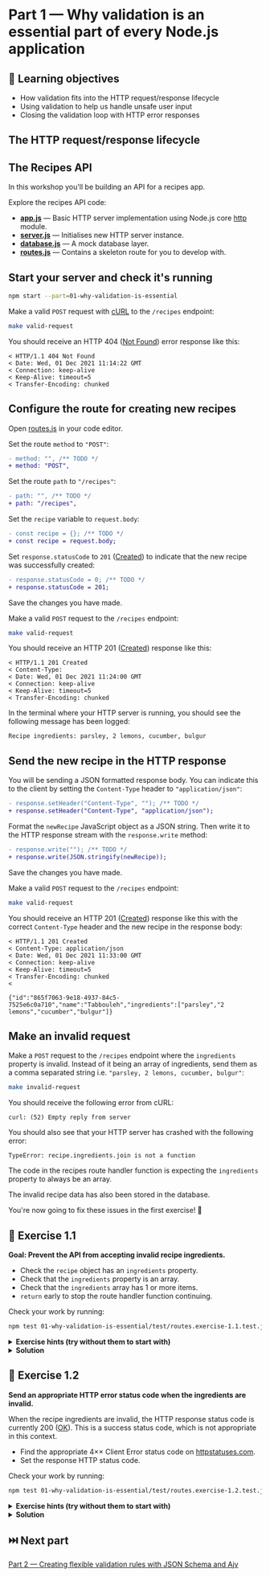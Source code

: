 # Part 1 — Why validation is an essential part of every Node.js application

## 🧠 Learning objectives

- How validation fits into the HTTP request/response lifecycle
- Using validation to help us handle unsafe user input
- Closing the validation loop with HTTP error responses

## The HTTP request/response lifecycle

<!-- TODO: Create a request / response diagram -->

<!--
## Never trust user input

TODO: Pull in content from 'Email 1'

TODO: Mention data sanitization
-->

## The Recipes API

In this workshop you'll be building an API for a recipes app.

Explore the recipes API code:

- **[app.js](../shared/app.js)** — Basic HTTP server implementation using Node.js core [http](https://nodejs.org/api/http.html) module.
- **[server.js](../shared/server.js)** — Initialises new HTTP server instance.
- **[database.js](../shared/database.js)** — A mock database layer.
- **[routes.js](routes.js)** — Contains a skeleton route for you to develop with.

## Start your server and check it's running

```sh
npm start --part=01-why-validation-is-essential
```

Make a valid `POST` request with [cURL](https://curl.se/) to the `/recipes` endpoint:

```sh
make valid-request
```

You should receive an HTTP 404 ([Not Found](https://httpstatuses.com/404)) error
response like this:

```
< HTTP/1.1 404 Not Found
< Date: Wed, 01 Dec 2021 11:14:22 GMT
< Connection: keep-alive
< Keep-Alive: timeout=5
< Transfer-Encoding: chunked
```

## Configure the route for creating new recipes

Open [routes.js](routes.js) in your code editor.

Set the route `method` to `"POST"`:

```diff
- method: "", /** TODO */
+ method: "POST",
```

Set the route `path` to `"/recipes"`:

```diff
- path: "", /** TODO */
+ path: "/recipes",
```

Set the `recipe` variable to `request.body`:

```diff
- const recipe = {}; /** TODO */
+ const recipe = request.body;
```

Set `response.statusCode` to `201` ([Created](https://httpstatuses.com/201))
to indicate that the new recipe was successfully created:

```diff
- response.statusCode = 0; /** TODO */
+ response.statusCode = 201;
```

Save the changes you have made.

Make a valid `POST` request to the `/recipes` endpoint:

```sh
make valid-request
```

You should receive an HTTP 201 ([Created](https://httpstatuses.com/201)) response
like this:

```
< HTTP/1.1 201 Created
< Content-Type:
< Date: Wed, 01 Dec 2021 11:24:00 GMT
< Connection: keep-alive
< Keep-Alive: timeout=5
< Transfer-Encoding: chunked
```

In the terminal where your HTTP server is running, you should see the following
message has been logged:

```
Recipe ingredients: parsley, 2 lemons, cucumber, bulgur
```

## Send the new recipe in the HTTP response

You will be sending a JSON formatted response body. You can indicate this to
the client by setting the `Content-Type` header to `"application/json"`:

```diff
- response.setHeader("Content-Type", ""); /** TODO */
+ response.setHeader("Content-Type", "application/json");
```

Format the `newRecipe` JavaScript object as a JSON string. Then write it
to the HTTP response stream with the `response.write` method:

```diff
- response.write(""); /** TODO */
+ response.write(JSON.stringify(newRecipe));
```

Save the changes you have made.

Make a valid `POST` request to the `/recipes` endpoint:

```sh
make valid-request
```

You should receive an HTTP 201 ([Created](https://httpstatuses.com/201)) response
like this with the correct `Content-Type` header and the new recipe in the response body:

```
< HTTP/1.1 201 Created
< Content-Type: application/json
< Date: Wed, 01 Dec 2021 11:33:00 GMT
< Connection: keep-alive
< Keep-Alive: timeout=5
< Transfer-Encoding: chunked
<

{"id":"865f7063-9e18-4937-84c5-7525e6c0a710","name":"Tabbouleh","ingredients":["parsley","2 lemons","cucumber","bulgur"]}
```

## Make an invalid request

Make a `POST` request to the `/recipes` endpoint where the `ingredients`
property is invalid. Instead of it being an array of ingredients, send them
as a comma separated string i.e. `"parsley, 2 lemons, cucumber, bulgur"`:

```sh
make invalid-request
```

You should receive the following error from cURL:

```
curl: (52) Empty reply from server
```

You should also see that your HTTP server has crashed with the following error:

```
TypeError: recipe.ingredients.join is not a function
```

The code in the recipes route handler function is expecting the `ingredients`
property to always be an array.

The invalid recipe data has also been stored in the database.

You're now going to fix these issues in the first exercise! 🐛

## 🎯 Exercise 1.1

**Goal: Prevent the API from accepting invalid recipe ingredients.**

- Check the `recipe` object has an `ingredients` property.
- Check that the `ingredients` property is an array.
- Check that the `ingredients` array has 1 or more items.
- `return` early to stop the route handler function continuing.

Check your work by running:

```sh
npm test 01-why-validation-is-essential/test/routes.exercise-1.1.test.js
```

<details>
  <summary><strong>Exercise hints (try without them to start with)</strong></summary>

  - Check the `recipe.ingredients` property exists.
  - Try using the `Array.isArray()` method ([documentation](https://developer.mozilla.org/en-US/docs/Web/JavaScript/Reference/Global_Objects/Array/isArray))
  - Check `recipe.ingredients.length`
</details>

<details>
  <summary><strong>Solution</strong></summary>

  You can see a passing solution in
  [completed/routes.exercise-1.1.completed.js](completed/routes.exercise-1.1.completed.js).
</details>

## 🎯 Exercise 1.2

**Send an appropriate HTTP error status code when the ingredients are invalid.**

When the recipe ingredients are invalid, the HTTP response status code is
currently 200 ([OK](https://httpstatuses.com/200)). This is a success status
code, which is not appropriate in this context.

- Find the appropriate 4×× Client Error status code on [httpstatuses.com](https://httpstatuses.com/).
- Set the response HTTP status code.

Check your work by running:

```sh
npm test 01-why-validation-is-essential/test/routes.exercise-1.2.test.js
```

<details>
  <summary><strong>Exercise hints (try without them to start with)</strong></summary>

  - You've received an "entity" which you can't process.
  - Set the value of `response.statusCode` to set the response HTTP status code.
</details>

<details>
  <summary><strong>Solution</strong></summary>

  You can see a passing solution in
  [completed/routes.exercise-1.2.completed.js](completed/routes.exercise-1.2.completed.js).
</details>

## ⏭️ Next part

[Part 2 — Creating flexible validation rules with JSON Schema and Ajv](../02-creating-flexible-validation-rules/README.md)
